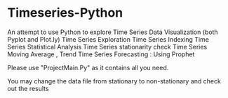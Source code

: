 # Timeseries-Python

An attempt to use Python to explore Time Series Data
Visualization (both Pyplot and Plot.ly)
Time Series Exploration
Time Series Indexing
Time Series Statistical Analysis
Time Series stationarity  check
Time Series Moving Average , Trend
Time Series Forecasting : Using Prophet 


Please use "ProjectMain.Py" as it contains all you need.

You may change the data file from stationary to non-stationary and check out the results
